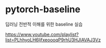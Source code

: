 # pytorch-baseline
딥러닝 전반적 이해를 위한 baseline 실습

https://www.youtube.com/playlist?list=PLhhyoLH6IjfxeoooqP9rhU3HJIAVAJ3Vz
